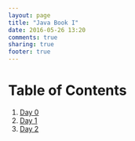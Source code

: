 ```yaml
---
layout: page
title: "Java Book I"
date: 2016-05-26 13:20
comments: true
sharing: true
footer: true
---
```


# Table of Contents
1. [Day 0](/blog/2014/03/02/java-tutorial-day-0/)
2. [Day 1](/blog/2014/05/13/java-tutorial-day-1/)
3. [Day 2](/blog/2014/05/21/java-tutorial-day-2/)
